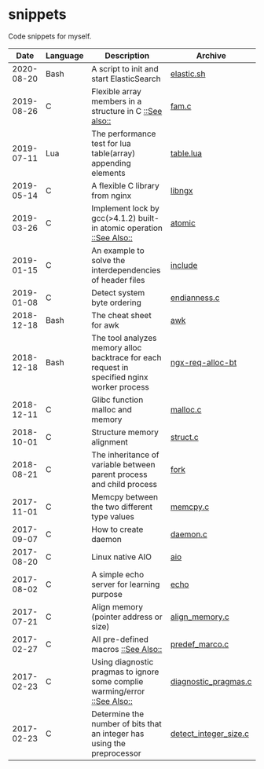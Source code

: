 # snippets
Code snippets for myself.

| Date       | Language | Description                                                                                                                               | Archive                                          |
| ----       | ----     | ----                                                                                                                                      | ----                                             |
| 2020-08-20 | Bash     | A script to init and start ElasticSearch                                                                                                  | [elastic.sh](Bash/elastic.sh)                    |
| 2019-08-26 | C        | Flexible array members in a structure in C [::See also::](https://www.geeksforgeeks.org/flexible-array-members-structure-c/)              | [fam.c](C/fam.c)                                 |
| 2019-07-11 | Lua      | The performance test for lua table(array) appending elements                                                                              | [table.lua](Lua/table.lua)                       |
| 2019-05-14 | C        | A flexible C library from nginx                                                                                                           | [libngx](C/libngx)                               |
| 2019-03-26 | C        | Implement lock by gcc(>4.1.2) built-in atomic operation [::See Also::](https://gcc.gnu.org/onlinedocs/gcc-4.1.2/gcc/Atomic-Builtins.html) | [atomic](C/atomic)                               |
| 2019-01-15 | C        | An example to solve the interdependencies of header files                                                                                 | [include](C/include)                             |
| 2019-01-08 | C        | Detect system byte ordering                                                                                                               | [endianness.c](C/endianness.c)                   |
| 2018-12-18 | Bash     | The cheat sheet for awk                                                                                                                   | [awk](Bash/Awk)                                  |
| 2018-12-18 | Bash     | The tool analyzes memory alloc backtrace for each request in specified nginx worker process                                               | [ngx-req-alloc-bt](Bash/Stap/ngx-req-alloc-bt)   |
| 2018-12-11 | C        | Glibc function malloc and memory                                                                                                          | [malloc.c](C/malloc.c)                           |
| 2018-10-01 | C        | Structure memory alignment                                                                                                                | [struct.c](C/struct.c)                           |
| 2018-08-21 | C        | The inheritance of variable between parent process and child process                                                                      | [fork](C/fork)                                   |
| 2017-11-01 | C        | Memcpy between the two different type values                                                                                              | [memcpy.c](C/memcpy.c)                           |
| 2017-09-07 | C        | How to create daemon                                                                                                                      | [daemon.c](C/daemon.c)                           |
| 2017-08-20 | C        | Linux native AIO                                                                                                                          | [aio](C/aio)                                     |
| 2017-08-02 | C        | A simple echo server for learning purpose                                                                                                 | [echo](C/echo)                                   |
| 2017-07-21 | C        | Align memory (pointer address or size)                                                                                                    | [align_memory.c](C/align_memory.c)               |
| 2017-02-27 | C        | All pre-defined macros [::See Also::](https://sourceforge.net/p/predef/wiki/Home/)                                                        | [predef_marco.c](C/predef_macro.c)               |
| 2017-02-23 | C        | Using diagnostic pragmas to ignore some complie warming/error [::See Also::](https://gcc.gnu.org/onlinedocs/gcc/Diagnostic-Pragmas.html)  | [diagnostic_pragmas.c](C/diagnostic_pragmas.c)   |
| 2017-02-23 | C        | Determine the number of bits that an integer has using the preprocessor                                                                   | [detect_integer_size.c](C/detect_integer_size.c) |
